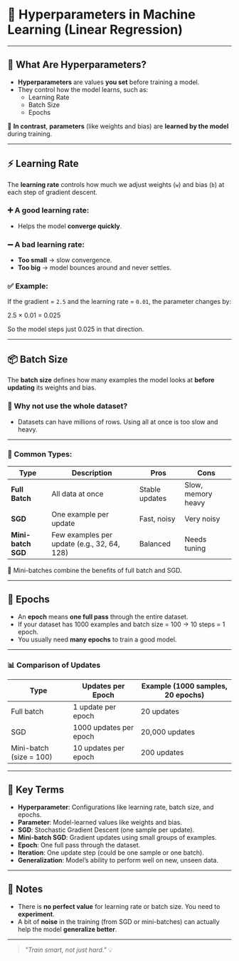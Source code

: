 # 📘 Hyperparameters in Machine Learning (Linear Regression)

---

## 🧠 What Are Hyperparameters?

- **Hyperparameters** are values **you set** before training a model.
- They control how the model learns, such as:
  - Learning Rate
  - Batch Size
  - Epochs

🔁 **In contrast**, **parameters** (like weights and bias) are **learned by the model** during training.

---

## ⚡ Learning Rate

The **learning rate** controls how much we adjust weights (`w`) and bias (`b`) at each step of gradient descent.

### ➕ A good learning rate:
- Helps the model **converge quickly**.

### ➖ A bad learning rate:
- **Too small** → slow convergence.
- **Too big** → model bounces around and never settles.

### ✅ Example:
If the gradient = `2.5` and the learning rate = `0.01`, the parameter changes by:

2.5 × 0.01 = 0.025

So the model steps just 0.025 in that direction.

---

## 📦 Batch Size

The **batch size** defines how many examples the model looks at **before updating** its weights and bias.

### 🎯 Why not use the whole dataset?

- Datasets can have millions of rows. Using all at once is too slow and heavy.

---

### 🧪 Common Types:

| Type | Description | Pros | Cons |
|------|-------------|------|------|
| **Full Batch** | All data at once | Stable updates | Slow, memory heavy |
| **SGD** | One example per update | Fast, noisy | Very noisy |
| **Mini-batch SGD** | Few examples per update (e.g., 32, 64, 128) | Balanced | Needs tuning |

🧠 Mini-batches combine the benefits of full batch and SGD.

---

## 🔁 Epochs

- An **epoch** means **one full pass** through the entire dataset.
- If your dataset has 1000 examples and batch size = 100 → 10 steps = 1 epoch.
- You usually need **many epochs** to train a good model.

---

### 📊 Comparison of Updates

| Type | Updates per Epoch | Example (1000 samples, 20 epochs) |
|------|-------------------|-----------------------------------|
| Full batch | 1 update per epoch | 20 updates |
| SGD | 1000 updates per epoch | 20,000 updates |
| Mini-batch (size = 100) | 10 updates per epoch | 200 updates |

---

## 🧩 Key Terms

- **Hyperparameter**: Configurations like learning rate, batch size, and epochs.
- **Parameter**: Model-learned values like weights and bias.
- **SGD**: Stochastic Gradient Descent (one sample per update).
- **Mini-batch SGD**: Gradient updates using small groups of examples.
- **Epoch**: One full pass through the dataset.
- **Iteration**: One update step (could be one sample or one batch).
- **Generalization**: Model’s ability to perform well on new, unseen data.

---

## 📌 Notes

- There is **no perfect value** for learning rate or batch size. You need to **experiment**.
- A bit of **noise** in the training (from SGD or mini-batches) can actually help the model **generalize better**.

---

> _"Train smart, not just hard."_ 💡


